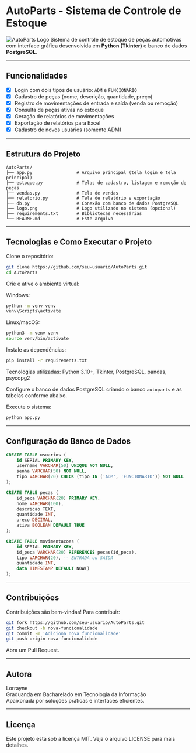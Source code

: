 # AutoParts - Sistema de Controle de Estoque

![AutoParts Logo](https://via.placeholder.com/400x100.png?text=AutoParts+Logo) 
Sistema de controle de estoque de peças automotivas com interface gráfica desenvolvida em **Python (Tkinter)** e banco de dados **PostgreSQL**.

---

## Funcionalidades

- [x] Login com dois tipos de usuário: `ADM` e `FUNCIONÁRIO`
- [x] Cadastro de peças (nome, descrição, quantidade, preço)
- [x] Registro de movimentações de entrada e saída (venda ou remoção)
- [x] Consulta de peças ativas no estoque
- [x] Geração de relatórios de movimentações
- [x] Exportação de relatórios para Excel
- [x] Cadastro de novos usuários (somente ADM)

---

## Estrutura do Projeto

```
AutoParts/
├── app.py                 # Arquivo principal (tela login e tela principal)
├── estoque.py             # Telas de cadastro, listagem e remoção de peças
├── vendas.py              # Tela de vendas
├── relatorio.py           # Tela de relatório e exportação
├── db.py                  # Conexão com banco de dados PostgreSQL
├── logo.png               # Logo utilizado no sistema (opcional)
├── requirements.txt       # Bibliotecas necessárias
└── README.md              # Este arquivo
```

---

## Tecnologias e Como Executar o Projeto

Clone o repositório:

```bash
git clone https://github.com/seu-usuario/AutoParts.git
cd AutoParts
```

Crie e ative o ambiente virtual:

Windows:

```bash
python -m venv venv
venv\Scripts\activate
```

Linux/macOS:

```bash
python3 -m venv venv
source venv/bin/activate
```

Instale as dependências:

```bash
pip install -r requirements.txt
```

Tecnologias utilizadas: Python 3.10+, Tkinter, PostgreSQL, pandas, psycopg2

Configure o banco de dados PostgreSQL criando o banco `autoparts` e as tabelas conforme abaixo.

Execute o sistema:

```bash
python app.py
```

---

## Configuração do Banco de Dados

```sql
CREATE TABLE usuarios (
    id SERIAL PRIMARY KEY,
    username VARCHAR(50) UNIQUE NOT NULL,
    senha VARCHAR(50) NOT NULL,
    tipo VARCHAR(20) CHECK (tipo IN ('ADM', 'FUNCIONARIO')) NOT NULL
);

CREATE TABLE pecas (
    id_peca VARCHAR(20) PRIMARY KEY,
    nome VARCHAR(100),
    descricao TEXT,
    quantidade INT,
    preco DECIMAL,
    ativa BOOLEAN DEFAULT TRUE
);

CREATE TABLE movimentacoes (
    id SERIAL PRIMARY KEY,
    id_peca VARCHAR(20) REFERENCES pecas(id_peca),
    tipo VARCHAR(20), -- ENTRADA ou SAÍDA
    quantidade INT,
    data TIMESTAMP DEFAULT NOW()
);
```

---


## Contribuições

Contribuições são bem-vindas! Para contribuir:

```bash
git fork https://github.com/seu-usuario/AutoParts.git
git checkout -b nova-funcionalidade
git commit -m 'Adiciona nova funcionalidade'
git push origin nova-funcionalidade
```

Abra um Pull Request.

---

## Autora

Lorrayne  
Graduanda em Bacharelado em Tecnologia da Informação  
Apaixonada por soluções práticas e interfaces eficientes.

---

## Licença

Este projeto está sob a licença MIT. Veja o arquivo LICENSE para mais detalhes.
